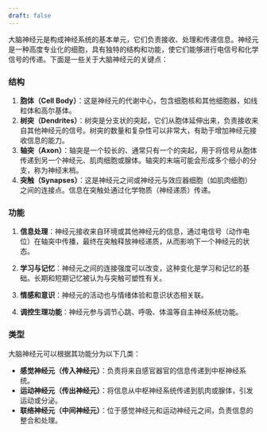 ```yaml
---
draft: false
---
```

大脑神经元是构成神经系统的基本单元，它们负责接收、处理和传递信息。神经元是一种高度专业化的细胞，具有独特的结构和功能，使它们能够进行电信号和化学信号的传递。下面是一些关于大脑神经元的关键点：
### 结构
1. **胞体（Cell Body）**：这是神经元的代谢中心，包含细胞核和其他细胞器，如线粒体和高尔基体。
2. **树突（Dendrites）**：树突是分支状的突起，它们从胞体延伸出来，负责接收来自其他神经元的信号。树突的数量和复杂性可以非常大，有助于增加神经元接收信息的能力。
3. **轴突（Axon）**：轴突是一个较长的、通常只有一个的突起，用于将信号从胞体传递到另一个神经元、肌肉细胞或腺体。轴突的末端可能会形成多个细小的分支，称为神经末梢。
4. **突触（Synapses）**：这是神经元之间或神经元与效应器细胞（如肌肉细胞）之间的连接点。信息在突触处通过化学物质（神经递质）传递。
### 功能

1. **信息处理**：神经元接收来自环境或其他神经元的信息，通过电信号（动作电位）在轴突中传播，最终在突触释放神经递质，从而影响下一个神经元的状态。
    
2. **学习与记忆**：神经元之间的连接强度可以改变，这种变化是学习和记忆的基础。长期和短期记忆被认为与突触可塑性有关。
    
3. **情感和意识**：神经元的活动也与情绪体验和意识状态相关联。
    
4. **调控生理功能**：神经元参与调节心跳、呼吸、体温等自主神经系统功能。
    

### 类型

大脑神经元可以根据其功能分为以下几类：

- **感觉神经元（传入神经元）**：负责将来自感官器官的信息传递到中枢神经系统。
- **运动神经元（传出神经元）**：将信息从中枢神经系统传递到肌肉或腺体，引发运动或分泌。
- **联络神经元（中间神经元）**：位于感觉神经元和运动神经元之间，负责信息的整合和处理。